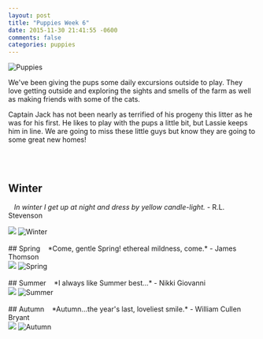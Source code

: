 ```yaml
---
layout: post
title: "Puppies Week 6"
date: 2015-11-30 21:41:55 -0600
comments: false
categories: puppies 
---
```


<div class="post-title-img">
   <img src="/images/puppies-1-circle.png" title="Puppies" alt="Puppies"/>
</div>

We've been giving the pups some daily excursions outside to play. They love getting outside and exploring the sights and smells of the farm as well as making friends with some of the cats.

Captain Jack has not been nearly as terrified of his progeny this litter as he was for his first. He likes to play with the pups a little bit, but Lassie keeps him in line. We are going to miss these little guys but know they are going to some great new homes!

<br/>
<br/>

## Winter 
&nbsp;&nbsp; *In winter I get up at night and dress by yellow candle-light.* - R.L. Stevenson
<div class="ribbon-container">
   <img src="/images/reserved-ribbon.png" class="ribbon-img"/>
   <img src="/images/2015/pups-week-six/Winter.jpg" title="Winter" alt="Winter">
</div>

<br/>
## Spring 
&nbsp;&nbsp; *Come, gentle Spring! ethereal mildness, come.* - James Thomson 
<div class="ribbon-container">
   <img src="/images/reserved-ribbon.png" class="ribbon-img"/>
   <img src="/images/2015/pups-week-six/Spring.jpg" title="Spring" alt="Spring">
</div>


<br/>
## Summer 
&nbsp;&nbsp; *I always like Summer best...* - Nikki Giovanni
<div class="ribbon-container">
   <img src="/images/reserved-ribbon.png" class="ribbon-img"/>
   <img src="/images/2015/pups-week-six/Summer.jpg" title="Summer" alt="Summer">
</div>


<br/>
## Autumn 
&nbsp;&nbsp; *Autumn...the year's last, loveliest smile.* - William Cullen Bryant
<div class="ribbon-container">
   <img src="/images/reserved-ribbon.png" class="ribbon-img"/>
   <img src="/images/2015/pups-week-six/Autumn.jpg" title="Autumn" alt="Autumn">
</div>


